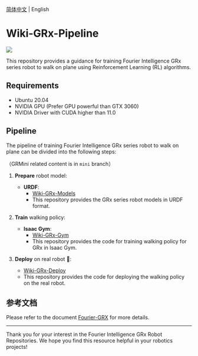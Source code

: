 [简体中文](README.md) | English

# Wiki-GRx-Pipeline

![](pictures/7.png)

This repository provides a guidance for training Fourier Intelligence GRx series robot to walk on plane using Reinforcement Learning (RL) algorithms.

## Requirements

- Ubuntu 20.04
- NVIDIA GPU (Prefer GPU powerful than GTX 3060)
- NVIDIA Driver with CUDA higher than 11.0

## Pipeline

The pipeline of training Fourier Intelligence GRx series robot to walk on plane can be divided into the following steps:

（GRMini related content is in `mini` branch）

1. **Prepare** robot model:
    - **URDF**:
        - [Wiki-GRx-Models](https://github.com/FFTAI/wiki-grx-models/tree/mini)
        - This repository provides the GRx series robot models in URDF format.

2. **Train** walking policy:
    - **Isaac Gym**:
        - [Wiki-GRx-Gym](https://github.com/FFTAI/wiki-grx-gym/tree/mini)
        - This repository provides the code for training walking policy for GRx in Isaac Gym.

3. **Deploy** on real robot 🤖:
    - [Wiki-GRx-Deploy](https://github.com/FFTAI/wiki-grx-deploy/tree/mini)
    - This repository provides the code for deploying the walking policy on the real robot.

## 参考文档

Please refer to the document [Fourier-GRX](https://fourier-grx.github.io) for more details.

---

Thank you for your interest in the Fourier Intelligence GRx Robot Repositories.
We hope you find this resource helpful in your robotics projects!
